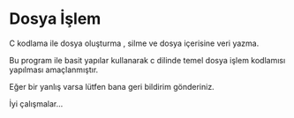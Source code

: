 # Dosya İşlem
C kodlama ile dosya oluşturma , silme ve dosya içerisine veri yazma. 

Bu program ile basit yapılar kullanarak c dilinde temel dosya işlem kodlamısı yapılması amaçlanmıştır.


Eğer bir yanlış varsa lütfen bana geri bildirim gönderiniz.

İyi çalışmalar...
